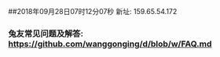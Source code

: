 ##2018年09月28日07时12分07秒 新址: 159.65.54.172
### 兔友常见问题及解答: https://github.com/wanggonging/d/blob/w/FAQ.md
